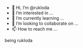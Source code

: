 - 👋 Hi, I’m @rukloda
- 👀 I’m interested in ...
- 🌱 I’m currently learning ...
- 💞️ I’m looking to collaborate on ...
- 📫 How to reach me ...

<!---
rukloda/rukloda is a ✨ special ✨ repository because its `README.md` (this file) appears on your GitHub profile.
You can click the Preview link to take a look at your changes.
--->
being rukloda

